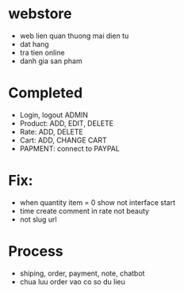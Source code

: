 # webstore
- web lien quan thuong mai dien tu
- dat hang
- tra tien online
- danh gia san pham

# Completed
- Login, logout ADMIN
- Product: ADD, EDIT, DELETE
- Rate: ADD, DELETE
- Cart: ADD, CHANGE CART
- PAPMENT: connect to PAYPAL

 # Fix:
 - when quantity item = 0 show not interface start
 - time create comment in rate not beauty
 - not slug url

 # Process
 - shiping, order, payment, note, chatbot
 - chua luu order vao co so du lieu